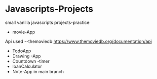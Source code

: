 # Javascripts-Projects
small vanilla javascripts projects-practice
- movie-App 

Api used --themoviedb https://www.themoviedb.org/documentation/api

- TodoApp
- Drawing -App
- Countdown -timer
- loanCalculator
- Note-App  in main branch
